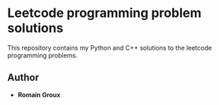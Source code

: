 Leetcode programming problem solutions
======================================

This repository contains my Python and C++ solutions to the leetcode 
programming problems. 

## Author

* **Romain Groux**

